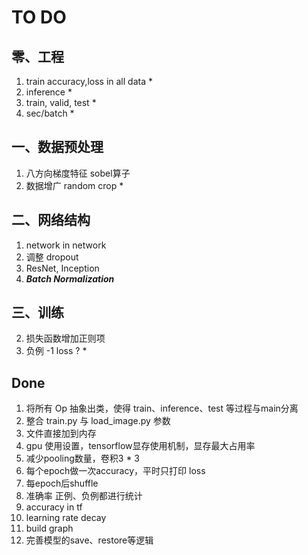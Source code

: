 # TO DO

## 零、工程
1. train accuracy,loss in all data *
5. inference *
6. train, valid, test *
7. sec/batch *

## 一、数据预处理
1. 八方向梯度特征 sobel算子
3. 数据增广 random crop *

## 二、网络结构
1. network in network
3. 调整 dropout
4. ResNet, Inception
6. ***Batch Normalization***

## 三、训练
2. 损失函数增加正则项
5. 负例 -1 loss ? *


## Done
1. 将所有 Op 抽象出类，使得 train、inference、test 等过程与main分离
2. 整合 train.py 与 load_image.py 参数
3. 文件直接加到内存
4. gpu 使用设置，tensorflow显存使用机制，显存最大占用率
5. 减少pooling数量，卷积3 * 3
6. 每个epoch做一次accuracy，平时只打印 loss
7. 每epoch后shuffle
6. 准确率 正例、负例都进行统计
7. accuracy in tf
6. learning rate decay
8. build graph
1. 完善模型的save、restore等逻辑